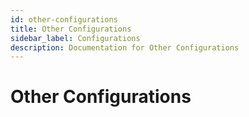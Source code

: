 ```yaml
---
id: other-configurations
title: Other Configurations
sidebar_label: Configurations
description: Documentation for Other Configurations
---
```


# Other Configurations
